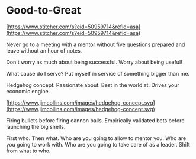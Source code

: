 # Good-to-Great

[https://www.stitcher.com/s?eid=50959714&refid=asa](https://www.stitcher.com/s?eid=50959714&refid=asa)

Never go to a meeting with a mentor without five questions prepared and leave without an hour of notes.

Don't worry as much about being successful. Worry about being useful!

What cause do I serve? Put myself in service of something bigger than me.

Hedgehog concept. Passionate about. Best in the world at. Drives your economic engine.

[https://www.jimcollins.com/images/hedgehog-concept.svg](https://www.jimcollins.com/images/hedgehog-concept.svg)

Firing bullets before firing cannon balls. Empirically validated bets before launching the big shells.

First who. Then what. Who are you going to allow to mentor you. Who are you going to work with. Who are you going to take care of as a leader. Shift from what to who.

